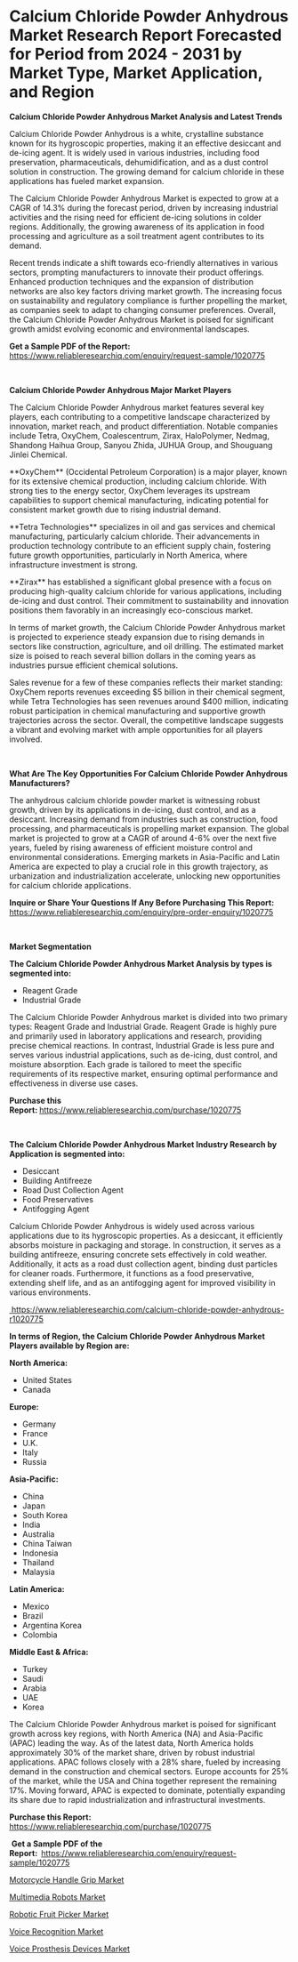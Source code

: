 <p><h1>Calcium Chloride Powder Anhydrous Market Research Report Forecasted for Period from 2024 -  2031 by Market Type, Market Application, and Region</h1></p><p><strong>Calcium Chloride Powder Anhydrous Market Analysis and Latest Trends</strong></p>
<p><p>Calcium Chloride Powder Anhydrous is a white, crystalline substance known for its hygroscopic properties, making it an effective desiccant and de-icing agent. It is widely used in various industries, including food preservation, pharmaceuticals, dehumidification, and as a dust control solution in construction. The growing demand for calcium chloride in these applications has fueled market expansion.</p><p>The Calcium Chloride Powder Anhydrous Market is expected to grow at a CAGR of 14.3% during the forecast period, driven by increasing industrial activities and the rising need for efficient de-icing solutions in colder regions. Additionally, the growing awareness of its application in food processing and agriculture as a soil treatment agent contributes to its demand. </p><p>Recent trends indicate a shift towards eco-friendly alternatives in various sectors, prompting manufacturers to innovate their product offerings. Enhanced production techniques and the expansion of distribution networks are also key factors driving market growth. The increasing focus on sustainability and regulatory compliance is further propelling the market, as companies seek to adapt to changing consumer preferences. Overall, the Calcium Chloride Powder Anhydrous Market is poised for significant growth amidst evolving economic and environmental landscapes.</p></p>
<p><strong>Get a Sample PDF of the Report:&nbsp;</strong> <a href="https://www.reliableresearchiq.com/enquiry/request-sample/1020775?utm_campaign=101&utm_medium=2&utm_source=Github&utm_content=ia&utm_term=17112024&utm_id=calcium-chloride-powder-anhydrous">https://www.reliableresearchiq.com/enquiry/request-sample/1020775</a></p>
<p>&nbsp;</p>
<p><strong>Calcium Chloride Powder Anhydrous Major Market Players</strong></p>
<p><p>The Calcium Chloride Powder Anhydrous market features several key players, each contributing to a competitive landscape characterized by innovation, market reach, and product differentiation. Notable companies include Tetra, OxyChem, Coalescentrum, Zirax, HaloPolymer, Nedmag, Shandong Haihua Group, Sanyou Zhida, JUHUA Group, and Shouguang Jinlei Chemical.</p><p>**OxyChem** (Occidental Petroleum Corporation) is a major player, known for its extensive chemical production, including calcium chloride. With strong ties to the energy sector, OxyChem leverages its upstream capabilities to support chemical manufacturing, indicating potential for consistent market growth due to rising industrial demand.</p><p>**Tetra Technologies** specializes in oil and gas services and chemical manufacturing, particularly calcium chloride. Their advancements in production technology contribute to an efficient supply chain, fostering future growth opportunities, particularly in North America, where infrastructure investment is strong.</p><p>**Zirax** has established a significant global presence with a focus on producing high-quality calcium chloride for various applications, including de-icing and dust control. Their commitment to sustainability and innovation positions them favorably in an increasingly eco-conscious market.</p><p>In terms of market growth, the Calcium Chloride Powder Anhydrous market is projected to experience steady expansion due to rising demands in sectors like construction, agriculture, and oil drilling. The estimated market size is poised to reach several billion dollars in the coming years as industries pursue efficient chemical solutions.</p><p>Sales revenue for a few of these companies reflects their market standing: OxyChem reports revenues exceeding $5 billion in their chemical segment, while Tetra Technologies has seen revenues around $400 million, indicating robust participation in chemical manufacturing and supportive growth trajectories across the sector. Overall, the competitive landscape suggests a vibrant and evolving market with ample opportunities for all players involved.</p></p>
<p>&nbsp;</p>
<p><strong>What Are The Key Opportunities For Calcium Chloride Powder Anhydrous Manufacturers?</strong></p>
<p><p>The anhydrous calcium chloride powder market is witnessing robust growth, driven by its applications in de-icing, dust control, and as a desiccant. Increasing demand from industries such as construction, food processing, and pharmaceuticals is propelling market expansion. The global market is projected to grow at a CAGR of around 4-6% over the next five years, fueled by rising awareness of efficient moisture control and environmental considerations. Emerging markets in Asia-Pacific and Latin America are expected to play a crucial role in this growth trajectory, as urbanization and industrialization accelerate, unlocking new opportunities for calcium chloride applications.</p></p>
<p><strong>Inquire or Share Your Questions If Any Before Purchasing This Report:</strong> <a href="https://www.reliableresearchiq.com/enquiry/pre-order-enquiry/1020775?utm_campaign=101&utm_medium=2&utm_source=Github&utm_content=ia&utm_term=17112024&utm_id=calcium-chloride-powder-anhydrous">https://www.reliableresearchiq.com/enquiry/pre-order-enquiry/1020775</a></p>
<p>&nbsp;</p>
<p><strong>Market Segmentation</strong></p>
<p><strong>The Calcium Chloride Powder Anhydrous Market Analysis by types is segmented into:</strong></p>
<p><ul><li>Reagent Grade</li><li>Industrial Grade</li></ul></p>
<p><p>The Calcium Chloride Powder Anhydrous market is divided into two primary types: Reagent Grade and Industrial Grade. Reagent Grade is highly pure and primarily used in laboratory applications and research, providing precise chemical reactions. In contrast, Industrial Grade is less pure and serves various industrial applications, such as de-icing, dust control, and moisture absorption. Each grade is tailored to meet the specific requirements of its respective market, ensuring optimal performance and effectiveness in diverse use cases.</p></p>
<p><strong>Purchase this Report:&nbsp;</strong><a href="https://www.reliableresearchiq.com/purchase/1020775?utm_campaign=101&utm_medium=2&utm_source=Github&utm_content=ia&utm_term=17112024&utm_id=calcium-chloride-powder-anhydrous">https://www.reliableresearchiq.com/purchase/1020775</a></p>
<p>&nbsp;</p>
<p><strong>The Calcium Chloride Powder Anhydrous Market Industry Research by Application is segmented into:</strong></p>
<p><ul><li>Desiccant</li><li>Building Antifreeze</li><li>Road Dust Collection Agent</li><li>Food Preservatives</li><li>Antifogging Agent</li></ul></p>
<p><p>Calcium Chloride Powder Anhydrous is widely used across various applications due to its hygroscopic properties. As a desiccant, it efficiently absorbs moisture in packaging and storage. In construction, it serves as a building antifreeze, ensuring concrete sets effectively in cold weather. Additionally, it acts as a road dust collection agent, binding dust particles for cleaner roads. Furthermore, it functions as a food preservative, extending shelf life, and as an antifogging agent for improved visibility in various environments.</p></p>
<p><a href="https://www.reliableresearchiq.com/calcium-chloride-powder-anhydrous-r1020775?utm_campaign=101&utm_medium=2&utm_source=Github&utm_content=ia&utm_term=17112024&utm_id=calcium-chloride-powder-anhydrous">&nbsp;https://www.reliableresearchiq.com/calcium-chloride-powder-anhydrous-r1020775</a></p>
<p><strong>In terms of Region, the Calcium Chloride Powder Anhydrous Market Players available by Region are:</strong></p>
<p>
    <p> <strong> North America: </strong>
        <ul>
            <li>United States</li>
            <li>Canada</li>
        </ul>
        </p> 
    <p> <strong> Europe: </strong>
        <ul>
            <li>Germany</li>
            <li>France</li>
            <li>U.K.</li>
            <li>Italy</li>
            <li>Russia</li>
        </ul>
        </p> 
    <p> <strong> Asia-Pacific: </strong>
        <ul>
            <li>China</li>
            <li>Japan</li>
            <li>South Korea</li>
            <li>India</li>
            <li>Australia</li>
            <li>China Taiwan</li>
            <li>Indonesia</li>
            <li>Thailand</li>
            <li>Malaysia</li>
        </ul>
        </p> 
    <p> <strong> Latin America: </strong>
        <ul>
            <li>Mexico</li>
            <li>Brazil</li>
            <li>Argentina Korea</li>
            <li>Colombia</li>
        </ul>
        </p> 
    <p> <strong> Middle East & Africa: </strong>
        <ul>
            <li>Turkey</li>
            <li>Saudi</li>
            <li>Arabia</li>
            <li>UAE</li>
            <li>Korea</li>
        </ul>
    </p>
    </p>
<p><p>The Calcium Chloride Powder Anhydrous market is poised for significant growth across key regions, with North America (NA) and Asia-Pacific (APAC) leading the way. As of the latest data, North America holds approximately 30% of the market share, driven by robust industrial applications. APAC follows closely with a 28% share, fueled by increasing demand in the construction and chemical sectors. Europe accounts for 25% of the market, while the USA and China together represent the remaining 17%. Moving forward, APAC is expected to dominate, potentially expanding its share due to rapid industrialization and infrastructural investments.</p></p>
<p><strong>Purchase this Report: </strong><a href="https://www.reliableresearchiq.com/purchase/1020775?utm_campaign=101&utm_medium=2&utm_source=Github&utm_content=ia&utm_term=17112024&utm_id=calcium-chloride-powder-anhydrous">https://www.reliableresearchiq.com/purchase/1020775</a></p>
<p>&nbsp;<strong>Get a Sample PDF of the Report:&nbsp;&nbsp;</strong><a href="https://www.reliableresearchiq.com/enquiry/request-sample/1020775?utm_campaign=101&utm_medium=2&utm_source=Github&utm_content=ia&utm_term=17112024&utm_id=calcium-chloride-powder-anhydrous">https://www.reliableresearchiq.com/enquiry/request-sample/1020775</a></p>
<p><strong></strong></p>
<p><p><a href="https://www.linkedin.com/pulse/motorcycle-handle-grip-market-growth-segmentation-regional-zhqhe?utm_campaign=101&utm_medium=2&utm_source=Github&utm_content=ia&utm_term=17112024&utm_id=calcium-chloride-powder-anhydrous">Motorcycle Handle Grip Market</a></p><p><a href="https://www.linkedin.com/pulse/multimedia-robots-market-pulse-113-expansion-blueprint-gnlce?utm_campaign=101&utm_medium=2&utm_source=Github&utm_content=ia&utm_term=17112024&utm_id=calcium-chloride-powder-anhydrous">Multimedia Robots Market</a></p><p><a href="https://www.linkedin.com/pulse/robotic-fruit-picker-market-refracting-trends-consumer-oqsee?utm_campaign=101&utm_medium=2&utm_source=Github&utm_content=ia&utm_term=17112024&utm_id=calcium-chloride-powder-anhydrous">Robotic Fruit Picker Market</a></p><p><a href="https://issuu.com/reportprime-2/docs/voice-recognition-market-size-2030._1eec3077ca672c?utm_campaign=101&utm_medium=2&utm_source=Github&utm_content=ia&utm_term=17112024&utm_id=calcium-chloride-powder-anhydrous">Voice Recognition Market</a></p><p><a href="https://issuu.com/reportprime-2/docs/voice-prosthesis-devices-market-siz_dd45f9aea88a99?utm_campaign=101&utm_medium=2&utm_source=Github&utm_content=ia&utm_term=17112024&utm_id=calcium-chloride-powder-anhydrous">Voice Prosthesis Devices Market</a></p></p>